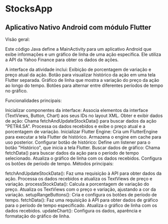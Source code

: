 # StocksApp
## Aplicativo Nativo Android com módulo Flutter

Visão geral:

Este código Java define a MainActivity para um aplicativo Android que exibe informações e um gráfico de linha de uma ação específica.
Ele utiliza a API da Yahoo Finance para obter os dados de ações.

A interface da atividade inclui:
Exibição de porcentagem de variação e preço atual da ação.
Botão para visualizar histórico da ação em uma tela Flutter separada.
Gráfico de linha que mostra a variação do preço da ação ao longo do tempo.
Botões para alternar entre diferentes períodos de tempo no gráfico.

Funcionalidades principais:

Inicializar componentes da interface:
Associa elementos da interface (TextViews, Button, Chart) aos seus IDs no layout XML.
Obter e exibir dados de ação:
Chama fetchAndUpdateStockData() para buscar dados da ação "PETR4.SA".
Processa os dados recebidos e exibe o preço atual e a porcentagem de variação.
Inicializar Flutter Engine:
Cria um FlutterEngine para executar a tela Flutter de histórico.
Armazena o engine em cache para uso posterior.
Configurar botão de histórico:
Define um listener para o botão "Histórico", que inicia a tela Flutter.
Buscar dados de gráfico:
Chama fetchData() para buscar dados da ação para o período de tempo selecionado.
Atualiza o gráfico de linha com os dados recebidos.
Configura os botões de período de tempo.
Métodos principais:

fetchAndUpdateStockData():
Faz uma requisição à API para obter dados da ação.
Processa os dados recebidos e atualiza os TextViews de preço e variação.
processStockData():
Calcula a porcentagem de variação do preço.
Atualiza os TextViews com o preço e variação, ajustando a cor da variação.
setupRangeButtons():
Cria e configura os botões de período de tempo.
fetchData():
Faz uma requisição à API para obter dados de gráfico para o período de tempo especificado.
Atualiza o gráfico de linha com os dados recebidos.
updateChart():
Configura os dados, aparência e formatação do gráfico de linha. 
